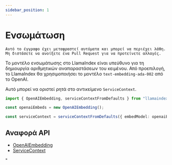 ```yaml
---
sidebar_position: 1
---
```


# Ενσωμάτωση

`Αυτό το έγγραφο έχει μεταφραστεί αυτόματα και μπορεί να περιέχει λάθη. Μη διστάσετε να ανοίξετε ένα Pull Request για να προτείνετε αλλαγές.`

Το μοντέλο ενσωμάτωσης στο LlamaIndex είναι υπεύθυνο για τη δημιουργία αριθμητικών αναπαραστάσεων του κειμένου. Από προεπιλογή, το LlamaIndex θα χρησιμοποιήσει το μοντέλο `text-embedding-ada-002` από το OpenAI.

Αυτό μπορεί να οριστεί ρητά στο αντικείμενο `ServiceContext`.

```typescript
import { OpenAIEmbedding, serviceContextFromDefaults } from "llamaindex";

const openaiEmbeds = new OpenAIEmbedding();

const serviceContext = serviceContextFromDefaults({ embedModel: openaiEmbeds });
```

## Αναφορά API

- [OpenAIEmbedding](../../api/classes/OpenAIEmbedding.md)
- [ServiceContext](../../api/interfaces/ServiceContext.md)

"
